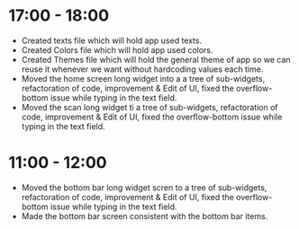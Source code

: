 # 17:00 - 18:00

- Created texts file which will hold app used texts.
- Created Colors file which will hold app used colors.
- Created Themes file which will hold the general theme of app so we can reuse it whenever we want without hardcoding values each time.
- Moved the home screen long widget into a a tree of sub-widgets, refactoration of code, improvement & Edit of UI, fixed the overflow-bottom issue while typing in the text field.
- Moved the scan long widget ti a tree of sub-widgets, refactoration of code, improvement & Edit of UI, fixed the overflow-bottom issue while typing in the text field.

# 11:00 - 12:00

- Moved the bottom bar long widget scren to a tree of sub-widgets, refactoration of code, improvement & Edit of UI, fixed the overflow-bottom issue while typing in the text field.
- Made the bottom bar screen consistent with the bottom bar items.
